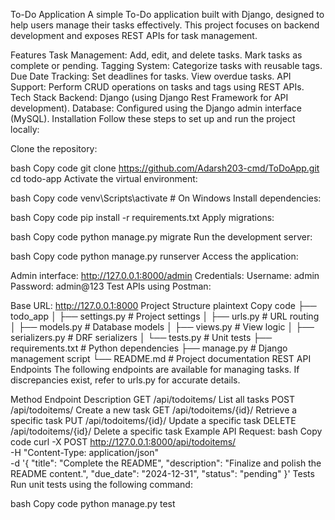 To-Do Application
A simple To-Do application built with Django, designed to help users manage their tasks effectively. This project focuses on backend development and exposes REST APIs for task management.

Features
Task Management:
Add, edit, and delete tasks.
Mark tasks as complete or pending.
Tagging System:
Categorize tasks with reusable tags.
Due Date Tracking:
Set deadlines for tasks.
View overdue tasks.
API Support:
Perform CRUD operations on tasks and tags using REST APIs.
Tech Stack
Backend: Django (using Django Rest Framework for API development).
Database: Configured using the Django admin interface (MySQL).
Installation
Follow these steps to set up and run the project locally:

Clone the repository:

bash
Copy code
git clone https://github.com/Adarsh203-cmd/ToDoApp.git
cd todo-app
Activate the virtual environment:

bash
Copy code
venv\Scripts\activate  # On Windows
Install dependencies:

bash
Copy code
pip install -r requirements.txt
Apply migrations:

bash
Copy code
python manage.py migrate
Run the development server:

bash
Copy code
python manage.py runserver
Access the application:

Admin interface: http://127.0.0.1:8000/admin
Credentials:
Username: admin
Password: admin@123
Test APIs using Postman:

Base URL: http://127.0.0.1:8000
Project Structure
plaintext
Copy code
├── todo_app
│   ├── settings.py      # Project settings
│   ├── urls.py          # URL routing
│   ├── models.py        # Database models
│   ├── views.py         # View logic
│   ├── serializers.py   # DRF serializers
│   └── tests.py         # Unit tests
├── requirements.txt     # Python dependencies
├── manage.py            # Django management script
└── README.md            # Project documentation
REST API Endpoints
The following endpoints are available for managing tasks. If discrepancies exist, refer to urls.py for accurate details.

Method	Endpoint	Description
GET	/api/todoitems/	List all tasks
POST	/api/todoitems/	Create a new task
GET	/api/todoitems/{id}/	Retrieve a specific task
PUT	/api/todoitems/{id}/	Update a specific task
DELETE	/api/todoitems/{id}/	Delete a specific task
Example API Request:
bash
Copy code
curl -X POST http://127.0.0.1:8000/api/todoitems/ \
     -H "Content-Type: application/json" \
     -d '{
       "title": "Complete the README",
       "description": "Finalize and polish the README content.",
       "due_date": "2024-12-31",
       "status": "pending"
     }'
Tests
Run unit tests using the following command:

bash
Copy code
python manage.py test

